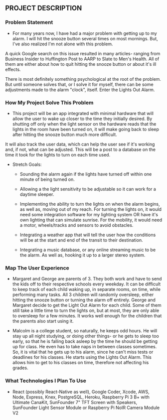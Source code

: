 ## PROJECT DESCRIPTION

### Problem Statement
* For many years now, I have had a major problem with getting up to my alarm. I will hit the snooze button several times on most mornings. But, I've also realized I'm not alone with this problem.

A quick Google search on this issue resulted in many articles- ranging from Business Insider to Huffington Post to AARP to Slate to Men's Health. All of them are either about how to quit hitting the snooze button or about it's ill effects.

There is most definitely something psychological at the root of the problem. But until someone solves that, or I solve it for myself, there can be some adjustments made to the alarm "clock", itself. Enter the Lights Out Alarm.

### How My Project Solve This Problem
* This project will be an app integrated with minimal hardware that will allow the user to wake up closer to the time they initially desired. By shutting off only when the light sensor on the hardware reads that the lights in the room have been turned on, it will make going back to sleep after hitting the snooze button much more difficult.

It will also track the user data, which can help the user see if it's working and, if not, what can be adjusted. This will be a post to a database on the time it took for the lights to turn on each time used.

* Stretch Goals:
    * Sounding the alarm again if the lights have turned off within one minute of being turned on.

    * Allowing a the light sensitivity to be adjustable so it can work for a daytime sleeper.

    * Implementing the ability to turn the lights on when the alarm begins, as well as, moving out of my reach. 
    For turning the lights on, it would need some integration software for my lighting system OR have it's own lighting that can simulate sunrise.
    For the mobility, it would need a motor, wheels/tracks and sensors to avoid obstacles.

    * Integrating a weather app that will tell the user how the conditions will be at the start and end of the transit to their destination.

    * Integrating a music database, or any online streaming music to be the alarm. As well as, hooking it up to a larger stereo system.

### Map The User Experience
* Margaret and George are parents of 3. They both work and have to send the kids off to their respective schools every weekday. It can be difficult to keep track of each child waking up, in separate rooms, on time, while performing many tasks. All 3 children will randomly oversleep, either hitting the snooze button or turning the alarm off entirely. George and Margaret decide to get the Light Out Alarm for each child. Some of them still take a little time to turn the lights on, but at most, they are only able to oversleep for a few minutes. It works well enough for the children that the parents also start using it.

* Malcolm is a college student, so naturally, he keeps odd hours. He will stay up all night studying, or doing other things- or he gets to sleep too early, so that he is falling back asleep by the time he should be getting up for class. He even has to take naps in between classes sometimes. So, it is vital that he gets up to his alarm, since he can't miss tests or deadlines for his classes. He starts using the Lights Out Alarm. This allows him to get to his classes on time, therefore not affecting his grades. 


### What Technologies I Plan To Use
* React (possibly React-Native as well), Google Coder, Xcode, AWS, Node, Express, Knex, PostgreSQL, Heroku, Raspberry Pi 3 B+ with Ultimate CanaKit, SunFounder 7" TFT Screen with Speakers, SunFounder Light Sensor Module or Raspberry Pi NoIR Camera Module V2
